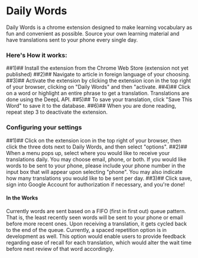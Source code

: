 # Daily Words

Daily Words is a chrome extension designed to make learning vocabulary as fun and convenient as possible. Source your own learning material and have translations 
sent to your phone every single day.

### Here's How it works:

##1)## Install the extension from the Chrome Web Store (extension not yet published)
##2)## Navigate to article in foreign language of your choosing.
##3)## Activate the extension by clicking the extension icon in the top right of your browser, clicking on "Daily Words" and then "activate.
##4)## Click on a word or highlight an entire phrase to get a translation. Translations are done using the DeepL API. 
##5)## To save your translation, click "Save This Word" to save it to the database.
##6)## When you are done reading, repeat step 3 to deactivate the extension.

### Configuring your settings

##1)## Click on the extension icon in the top right of your browser, then click the three dots next to Daily Words, and then select "options".
##2)## When a menu pops up, select where you would like to receive your translations daily. You may choose email, phone, or both. If you would like words to
be sent to your phone, please include your phone number in the input box that will appear upon selecting "phone". You may also indicate how many translations
you would like to be sent per day.
##3)## Click save, sign into Google Account for authorization if necessary, and you're done! 

#### In the Works
Currently words are sent based on a FIFO (first in first out) queue pattern. That is, the least recently seen words will be sent to your phone or email before
more recent ones. Upon receiving a translation, it gets cycled back to the end of the queue. Currently, a spaced repetition option is in development as well. 
This option would enable users to provide feedback regarding ease of recall for each translation, which would alter the wait time before next review of that word accordingly.
